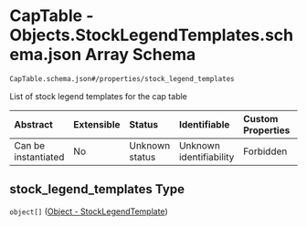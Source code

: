 # CapTable - Objects.StockLegendTemplates.schema.json Array Schema

```txt
CapTable.schema.json#/properties/stock_legend_templates
```

List of stock legend templates for the cap table

| Abstract            | Extensible | Status         | Identifiable            | Custom Properties | Additional Properties | Access Restrictions | Defined In                                                                      |
| :------------------ | :--------- | :------------- | :---------------------- | :---------------- | :-------------------- | :------------------ | :------------------------------------------------------------------------------ |
| Can be instantiated | No         | Unknown status | Unknown identifiability | Forbidden         | Allowed               | none                | [CapTable.schema.json\*](../schema/CapTable.schema.json "open original schema") |

## stock_legend_templates Type

`object[]` ([Object - StockLegendTemplate](captable-properties-captable---objectsstocklegendtemplatesschemajson-array-object---stocklegendtemplate.md))
